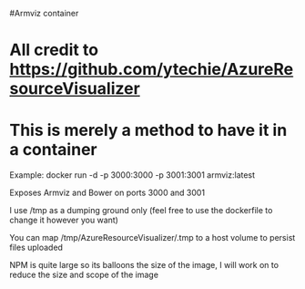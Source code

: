 #Armviz container
# All credit to https://github.com/ytechie/AzureResourceVisualizer
# This is merely a method to have it in a container

Example:  docker run -d  -p 3000:3000 -p 3001:3001 armviz:latest

Exposes Armviz and Bower on ports 3000 and 3001

I use /tmp as a dumping ground only (feel free to use the dockerfile to change it however you want)

You can map /tmp/AzureResourceVisualizer/.tmp to a host volume to persist files uploaded

NPM is quite large so its balloons the size of the image, I will work on to reduce the size and scope of the image
